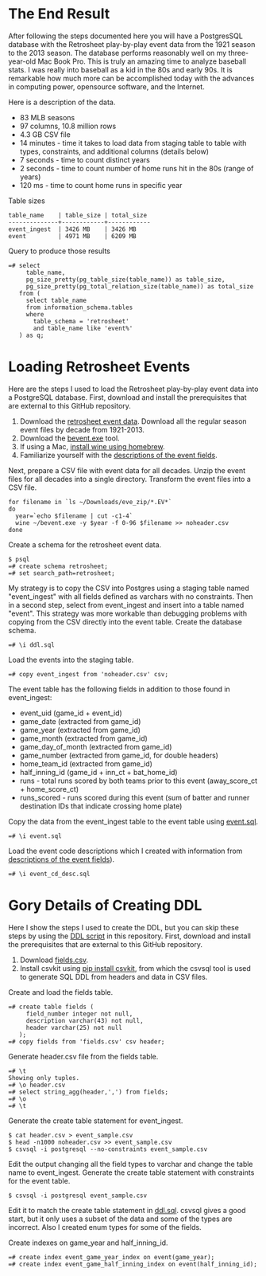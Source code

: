 The End Result
==============

After following the steps documented here you will have a PostgresSQL database with the Retrosheet play-by-play event data from the 1921 season to the 2013 season. The database performs reasonably well on my three-year-old Mac Book Pro.
This is truly an amazing time to analyze baseball stats. I was really into baseball as a kid in the 80s and early 90s. It is remarkable how much more can be accomplished today with the advances in computing power, opensource software, and the Internet.

Here is a description of the data.

* 83 MLB seasons
* 97 columns, 10.8 million rows
* 4.3 GB CSV file
* 14 minutes - time it takes to load data from staging table to table with types, constraints, and additional columns (details below)
* 7 seconds - time to count distinct years
* 2 seconds - time to count number of home runs hit in the 80s (range of years)
* 120 ms - time to count home runs in specific year

Table sizes

    table_name    | table_size | total_size
    --------------+------------+------------
    event_ingest  | 3426 MB    | 3426 MB
    event         | 4971 MB    | 6209 MB

Query to produce those results

    =# select
         table_name,
         pg_size_pretty(pg_table_size(table_name)) as table_size,
         pg_size_pretty(pg_total_relation_size(table_name)) as total_size
       from (
         select table_name
         from information_schema.tables
         where
           table_schema = 'retrosheet'
           and table_name like 'event%'
       ) as q;


Loading Retrosheet Events
=========================

Here are the steps I used to load the Retrosheet play-by-play event data into a PostgreSQL database. First, download and install the prerequisites that are external to this GitHub repository.

1. Download the [retrosheet event data](http://www.retrosheet.org/game.htm). Download all the regular season event files by decade from 1921-2013.
2. Download the [bevent.exe](http://www.retrosheet.org/tools.htm) tool.
3. If using a Mac, [install wine using homebrew](http://www.davidbaumgold.com/tutorials/wine-mac/).
4. Familiarize yourself with the [descriptions of the event fields](http://www.retrosheet.org/datause.txt).

Next, prepare a CSV file with event data for all decades. Unzip the event files for all decades into a single directory. Transform the event files into a CSV file.

    for filename in `ls ~/Downloads/eve_zip/*.EV*`
    do
      year=`echo $filename | cut -c1-4`
      wine ~/bevent.exe -y $year -f 0-96 $filename >> noheader.csv
    done

Create a schema for the retrosheet event data.

    $ psql
    =# create schema retrosheet;
    =# set search_path=retrosheet;

My strategy is to copy the CSV into Postgres using a staging table named "event_ingest" with all fields defined as varchars with no constraints. Then in a second step, select from event_ingest and insert into a table named "event". This strategy was more workable than debugging problems with copying from the CSV directly into the event table. Create the database schema.

    =# \i ddl.sql

Load the events into the staging table.

    =# copy event_ingest from 'noheader.csv' csv;

The event table has the following fields in addition to those found in event_ingest:

* event_uid (game_id + event_id)
* game_date (extracted from game_id)
* game_year (extracted from game_id)
* game_month (extracted from game_id)
* game_day_of_month (extracted from game_id)
* game_number (extracted from game_id, for double headers)
* home_team_id (extracted from game_id)
* half_inning_id (game_id + inn_ct + bat_home_id)
* runs - total runs scored by both teams prior to this event (away_score_ct + home_score_ct)
* runs_scored - runs scored during this event (sum of batter and runner destination IDs that indicate crossing home plate)

Copy the data from the event_ingest table to the event table using [event.sql](event.sql).

    =# \i event.sql

Load the event code descriptions which I created with information from [descriptions of the event fields](http://www.retrosheet.org/datause.txt)).

    =# \i event_cd_desc.sql

Gory Details of Creating DDL
============================

Here I show the steps I used to create the DDL, but you can skip these steps by using the [DDL script](ddl.sql) in this repository. First, download and install the prerequisites that are external to this GitHub repository.

1. Download [fields.csv](https://raw.githubusercontent.com/maxtoki/baseball_R/master/data/fields.csv).
2. Install csvkit using [pip install csvkit](http://csvkit.readthedocs.org/en/latest/index.html#), from which the csvsql tool is used to generate SQL DDL from headers and data in CSV files.

Create and load the fields table.

    =# create table fields (
         field_number integer not null,
         description varchar(43) not null,
         header varchar(25) not null
       );
    =# copy fields from 'fields.csv' csv header;

Generate header.csv file from the fields table.

    =# \t
    Showing only tuples.
    =# \o header.csv
    =# select string_agg(header,',') from fields;
    =# \o
    =# \t

Generate the create table statement for event_ingest.

    $ cat header.csv > event_sample.csv
    $ head -n1000 noheader.csv >> event_sample.csv
    $ csvsql -i postgresql --no-constraints event_sample.csv

Edit the output changing all the field types to varchar and change the table name to event_ingest. Generate the create table statement with constraints for the event table.

    $ csvsql -i postgresql event_sample.csv

Edit it to match the create table statement in [ddl.sql](ddl.sql). csvsql gives a good start, but it only uses a subset of the data and some of the types are incorrect. Also I created enum types for some of the fields.

Create indexes on game_year and half_inning_id.

    =# create index event_game_year_index on event(game_year);
    =# create index event_game_half_inning_index on event(half_inning_id);
